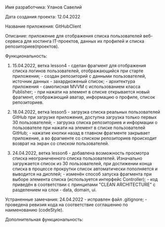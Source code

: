 
Имя разработчика: Уланов Савелий

Дата создания проекта: 12.04.2022

Название приложения: GitHubClient

Описание: приложение для отображения списка пользователей веб-сервиса для хостинга IT-проектов, данных их профилей и списка репозиториев(проектов).

Функциональность:

1.	15.04.2022, ветка lesson4
		- сделан фрагмент для отображения списка логинов пользователей, отображающийся при старте приложения;
		- создан репозиторий с данными пользователей, источник данных - захардкоженый список;
		- архитектура приложения - самописная MVVM с использованием класса Publisher;
		- при нажати на элемент в списке открывается новый фрагмент, отображающий аватар, информацию о профиле, список репозиториев.

2.	18.04.2022, ветка lesson5
		- загрузка списка реальных пользователей GitHub при загрузке приложения, доступна загрузка только первых 30 пользователей;
		- загрузка списка репозиториев и информации о пользователе при нажати на элемент в списке пользователей GitHub;
		- нажатие кнопки назад в главном фрагменте закрывает приложение, а во фрагменте со списком репозиториев происходит возврат на экран со списком пользователей.
		
2.	24.04.2022, ветка lesson6
		- добавлена возможность просмотра списка неограниченного списка пользователей. Изначально загружается список из 30 пользователей, при достижении конца списка в процессе прокрутки список автоматически пополняется и выводится на дисплей;
		- изменён способ запуска фрагмента при выборе элемента списка (используется интерфейс Controller);
		- код приведён в соответствии с принципами "CLEAN ARCHITECTURE" с разделением на слои - data, domain, ui.		
 		
Устраненные замечания: 
	24.04.2022
		- исправлен файл .gitignore;
		- проведена ревизия кода на соответствие соглашению по наименованию (codeStyle).
	
Дополнительная функциональность:
